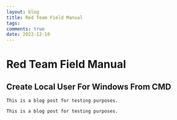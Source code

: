 ```yaml
---
layout: blog
title: Red Team Field Manual
tags: 
comments: true
date: 2022-12-10
---
```


# Red Team Field Manual

## Create Local User For Windows From CMD

    This is a blog post for testing purposes.



<pre><code>This is a blog post for testing purposes.</code></pre>
